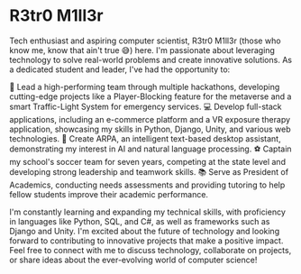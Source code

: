# R3tr0 M1ll3r
Tech enthusiast and aspiring computer scientist, R3tr0 M1ll3r (those who know me, know that ain't true 😅) here. I'm passionate about leveraging technology to solve real-world problems and create innovative solutions.
As a dedicated student and leader, I've had the opportunity to:

🚀 Lead a high-performing team through multiple hackathons, developing cutting-edge projects like a Player-Blocking feature for the metaverse and a smart Traffic-Light System for emergency services.
💻 Develop full-stack applications, including an e-commerce platform and a VR exposure therapy application, showcasing my skills in Python, Django, Unity, and various web technologies.
🤖 Create ARPA, an intelligent text-based desktop assistant, demonstrating my interest in AI and natural language processing.
⚽ Captain my school's soccer team for seven years, competing at the state level and developing strong leadership and teamwork skills.
📚 Serve as President of Academics, conducting needs assessments and providing tutoring to help fellow students improve their academic performance.

I'm constantly learning and expanding my technical skills, with proficiency in languages like Python, SQL, and C#, as well as frameworks such as Django and Unity. I'm excited about the future of technology and looking forward to contributing to innovative projects that make a positive impact.
Feel free to connect with me to discuss technology, collaborate on projects, or share ideas about the ever-evolving world of computer science!
